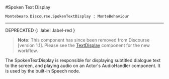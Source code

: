 #Spoken Text Display

```
Montebearo.Discourse.SpokenTextDisplay : MonteBehaviour
```
---

DEPRECATED
{: .label .label-red }


> **Note:** This component has since been removed from Discourse [version 1.1]. Please see the [TextDisplay](text-display.md) component for the new workflow.

The SpokenTextDisplay is responsible for displaying subtitled dialogue text to the screen, and playing audio on an Actor's AudioHandler component. It is used by the built-in Speech node.
